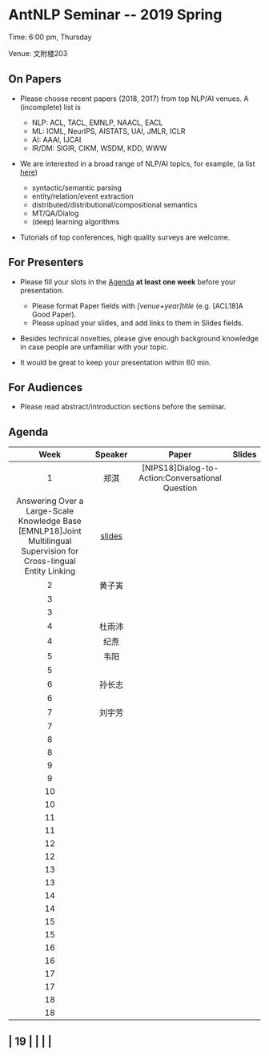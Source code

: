 # AntNLP Seminar -- 2019 Spring

Time: 6:00 pm, Thursday

Venue: 文附楼203

## On Papers

- Please choose recent papers (2018, 2017) from top NLP/AI venues. A (incomplete) list is
  - NLP: ACL, TACL, EMNLP, NAACL, EACL
  - ML:  ICML, NeurIPS, AISTATS, UAI, JMLR, ICLR
  - AI:  AAAI, IJCAI
  - IR/DM: SIGIR, CIKM, WSDM, KDD, WWW

- We are interested in a broad range of NLP/AI topics, for example, (a list [here](https://slack-files.com/T22T1UP8Q-F726RJERH-9a39cc3d9a))

  - syntactic/semantic parsing
  - entity/relation/event extraction
  - distributed/distributional/compositional semantics
  - MT/QA/Dialog
  - (deep) learning algorithms

- Tutorials of top conferences, high quality surveys are welcome.

## For Presenters

- Please fill your slots in the [Agenda](#agenda) **at least one week** before your presentation.

  - Please format Paper fields with *[venue+year]title* (e.g. [ACL18]A Good Paper).
  - Please upload your slides, and add links to them in Slides fields.
- Besides technical novelties, please give enough background knowledge in case people are unfamiliar with your topic.
- It would be great to keep your presentation within 60 min.

## For Audiences

- Please read abstract/introduction sections before the seminar.

## Agenda

| Week | Speaker | Paper                                    |                  Slides                  |
| :--: | :-----: | :--------------------------------------: | :--------------------------------------: |
|  1   |   郑淇  | [NIPS18]Dialog-to-Action:Conversational Question
Answering Over a Large-Scale Knowledge Base<br/>[EMNLP18]Joint Multilingual Supervision for Cross-lingual Entity Linking<br/> | [slides](https://github.com/AntNLP/seminar/blob/master/2019Spring/week1/antnlp190221.pptx) |
|  2   |   黄子寅 |  |                                          |
|  3   |      |  |  |
| 3 |  |  |  |
|  4   | 杜雨沛 |  |        |
| 4 | 纪焘 |  |        |
|  5   |   韦阳   |  |        |
|  5   |      |                                          |                                          |
|  6   |   孙长志   |                                          |                                          |
|  6   |      |       |                |
|  7  | 刘宇芳 |                                     |                                          |
| 7 |  | | |
|  8   |       |  |  |
| 8 |  |  | |
|  9   |       |       |        |
| 9 |  |       |        |
|  10   |       |   |   |
| 10 |  |  |  |
|  11  |         |       |                                          |
| 11 |         |       |  |
|  12  |         |       |                                          |
| 12 |         |       | |
|  13  |         |       |                                          |
| 13 |         |       | |
|  14  |         |       |                                          |
| 14 |         |       | |
|  15  |         |       |                                          |
| 15 |         |       | |
|  16 |    |                       |                                          |
| 16 |  |  | |
|  17 |    |                |                                          |
| 17 |  | | |
|  18 |    |                |                                          |
| 18 | | | |

|  19 |    |                |                                          |
---
